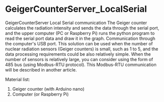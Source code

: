 # GeigerCounterServer_LocalSerial
GeigerCounterServer Local Serial communication
The Geiger counter calculates the radiation intensity and sends the data through the serial port, and the upper computer (PC or Raspberry Pi) runs the python program to read the serial port data and draw it in the graph. Communication through the computer's USB port. This solution can be used when the number of nuclear radiation sensors (Geiger counters) is small, such as 1 to 5, and the data processing requirements could be also relatively simple. When the number of sensors is relatively large, you can consider using the form of 485 bus (using Modbus-RTU protocol). This Modbus-RTU communication will be described in another article.

Material list:
1) Geiger counter (with Arduino nano)
2) Computer (or Raspberry Pi)

